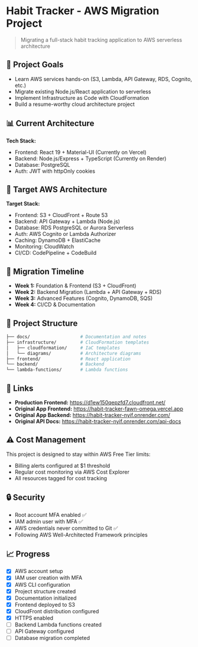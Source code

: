 # Habit Tracker - AWS Migration Project

> Migrating a full-stack habit tracking application to AWS serverless architecture

## 🎯 Project Goals

- Learn AWS services hands-on (S3, Lambda, API Gateway, RDS, Cognito, etc.)
- Migrate existing Node.js/React application to serverless
- Implement Infrastructure as Code with CloudFormation
- Build a resume-worthy cloud architecture project

## 📊 Current Architecture

**Tech Stack:**

- Frontend: React 19 + Material-UI (Currently on Vercel)
- Backend: Node.js/Express + TypeScript (Currently on Render)
- Database: PostgreSQL
- Auth: JWT with httpOnly cookies

## 🎯 Target AWS Architecture

**Target Stack:**

- Frontend: S3 + CloudFront + Route 53
- Backend: API Gateway + Lambda (Node.js)
- Database: RDS PostgreSQL or Aurora Serverless
- Auth: AWS Cognito or Lambda Authorizer
- Caching: DynamoDB + ElastiCache
- Monitoring: CloudWatch
- CI/CD: CodePipeline + CodeBuild

## 📅 Migration Timeline

- **Week 1:** Foundation & Frontend (S3 + CloudFront)
- **Week 2:** Backend Migration (Lambda + API Gateway + RDS)
- **Week 3:** Advanced Features (Cognito, DynamoDB, SQS)
- **Week 4:** CI/CD & Documentation

## 📁 Project Structure

```bash
├── docs/                   # Documentation and notes
├── infrastructure/         # CloudFormation templates
│   ├── cloudformation/     # IaC templates
│   └── diagrams/           # Architecture diagrams
├── frontend/               # React application
└── backend/                # Backend
└── lambda-functions/       # Lambda functions
```

## 🔗 Links

- **Production Frontend:** https://d1ew150qepzfd7.cloudfront.net/
- **Original App Frontend:** https://habit-tracker-fawn-omega.vercel.app
- **Original App Backend:** https://habit-tracker-nyif.onrender.com/
- **Original API Docs:** https://habit-tracker-nyif.onrender.com/api-docs

## ⚠️ Cost Management

This project is designed to stay within AWS Free Tier limits:

- Billing alerts configured at $1 threshold
- Regular cost monitoring via AWS Cost Explorer
- All resources tagged for cost tracking

## 🔒 Security

- Root account MFA enabled ✅
- IAM admin user with MFA ✅
- AWS credentials never committed to Git ✅
- Following AWS Well-Architected Framework principles

## 📈 Progress

- [x] AWS account setup
- [x] IAM user creation with MFA
- [x] AWS CLI configuration
- [x] Project structure created
- [x] Documentation initialized
- [x] Frontend deployed to S3
- [x] CloudFront distribution configured
- [x] HTTPS enabled
- [ ] Backend Lambda functions created
- [ ] API Gateway configured
- [ ] Database migration completed
